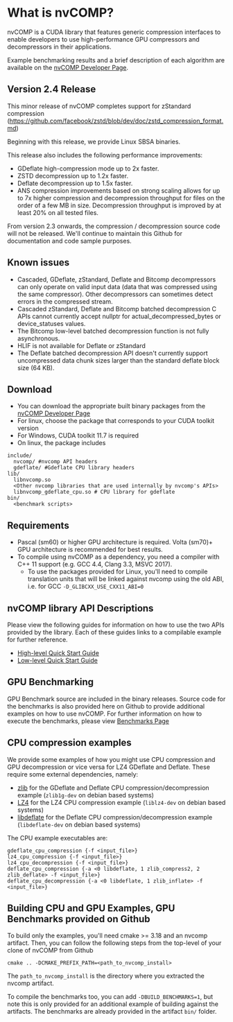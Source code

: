 # What is nvCOMP?

nvCOMP is a CUDA library that features generic compression interfaces to enable developers to use high-performance GPU compressors and decompressors in their applications.

Example benchmarking results and a brief description of each algorithm are available on the [nvCOMP Developer Page](https://developer.nvidia.com/nvcomp).

## Version 2.4 Release

This minor release of nvCOMP completes support for zStandard compression (https://github.com/facebook/zstd/blob/dev/doc/zstd_compression_format.md) 

Beginning with this release, we provide Linux SBSA binaries.

This release also includes the following performance improvements:
  - GDeflate high-compression mode up to 2x faster.
  - ZSTD decompression up to 1.2x faster.
  - Deflate decompression up to 1.5x faster.
  - ANS compression improvements based on strong scaling allows for up to 7x higher compression and decompression throughput for files on the order of a few MB in size. Decompression throughput is improved by at least 20% on all tested files.

From version 2.3 onwards, the compression / decompression source code will not be released. We'll continue to maintain this Github for documentation and code sample purposes.

## Known issues
* Cascaded, GDeflate, zStandard, Deflate and Bitcomp decompressors can only operate on valid input data (data that was compressed using the same compressor). Other decompressors can sometimes detect errors in the compressed stream. 
* Cascaded zStandard, Deflate and Bitcomp batched decompression C APIs cannot currently accept nullptr for actual_decompressed_bytes or device_statuses values.
* The Bitcomp low-level batched decompression function is not fully asynchronous.
* HLIF is not available for Deflate or zStandard
* The Deflate batched decompression API doesn't currently support uncompressed data chunk sizes larger than the standard deflate block size (64 KB).

## Download
* You can download the appropriate built binary packages from the [nvCOMP Developer Page](https://developer.nvidia.com/nvcomp)
* For linux, choose the package that corresponds to your CUDA toolkit version
* For Windows, CUDA toolkit 11.7 is required
* On linux, the package includes
```
include/ 
  nvcomp/ #nvcomp API headers
  gdeflate/ #Gdeflate CPU library headers
lib/
  libnvcomp.so
  <Other nvcomp libraries that are used internally by nvcomp's APIs>
  libnvcomp_gdeflate_cpu.so # CPU library for gdeflate
bin/ 
  <benchmark scripts>
```

## Requirements
* Pascal (sm60) or higher GPU architecture is required. Volta (sm70)+ GPU architecture is recommended for best results. 
* To compile using nvCOMP as a dependency, you need a compiler with C++ 11 support (e.g. GCC 4.4, Clang 3.3, MSVC 2017).
  * To use the packages provided for Linux, you'll need to compile translation units that will be linked against nvcomp using the old ABI, i.e. for GCC `-D_GLIBCXX_USE_CXX11_ABI=0`

## nvCOMP library API Descriptions

Please view the following guides for information on how to use the two APIs provided by the library. Each of these guides links to a compilable example for further reference. 
* [High-level Quick Start Guide](doc/highlevel_cpp_quickstart.md)
* [Low-level Quick Start Guide](doc/lowlevel_c_quickstart.md)

## GPU Benchmarking

GPU Benchmark source are included in the binary releases. Source code for the benchmarks is also provided here on Github to provide additional examples on how to use nvCOMP. For further information on how to execute the benchmarks, please view [Benchmarks Page](doc/Benchmarks.md)

## CPU compression examples

We provide some examples of how you might use CPU compression and GPU decompression or vice versa for LZ4 GDeflate and Deflate. These require some external dependencies, namely:
- [zlib](https://github.com/madler/zlib) for the GDeflate and Deflate CPU compression/decompression example (`zlib1g-dev` on debian based systems)
- [LZ4](https://github.com/lz4/lz4) for the LZ4 CPU compression example (`liblz4-dev` on debian based systems)
- [libdeflate](https://github.com/ebiggers/libdeflate) for the Deflate CPU compression/decompression example (`libdeflate-dev` on debian based systems)

The CPU example executables are:
```
gdeflate_cpu_compression {-f <input_file>}
lz4_cpu_compression {-f <input_file>}
lz4_cpu_decompression {-f <input_file>}
deflate_cpu_compression {-a <0 libdeflate, 1 zlib_compress2, 2 zlib_deflate> -f <input_file>}
deflate_cpu_decompression {-a <0 libdeflate, 1 zlib_inflate> -f <input_file>}
```

## Building CPU and GPU Examples, GPU Benchmarks provided on Github
To build only the examples, you'll need cmake >= 3.18 and an nvcomp artifact. Then, you can follow the following steps from the top-level of your clone of nvCOMP from Github
```
cmake .. -DCMAKE_PREFIX_PATH=<path_to_nvcomp_install>
```

The `path_to_nvcomp_install` is the directory where you extracted the nvcomp artifact.

To compile the benchmarks too, you can add `-DBUILD_BENCHMARKS=1`, but note this is only provided for an additional example of building against the artifacts. The benchmarks are already provided in the artifact `bin/` folder.

